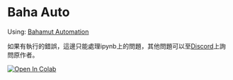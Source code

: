 # Baha Auto
Using: [Bahamut Automation](https://gitlab.com/JacobLinCool/bahamut-automation)

如果有執行的錯誤，這邊只能處理ipynb上的問題，其他問題可以至[Discord](https://discord.gg/Ff8q2SGut2)上詢問原作者。

[![Open In Colab](https://colab.research.google.com/assets/colab-badge.svg)](https://colab.research.google.com/github/chikenscrach/myba/blob/main/BA.ipynb)